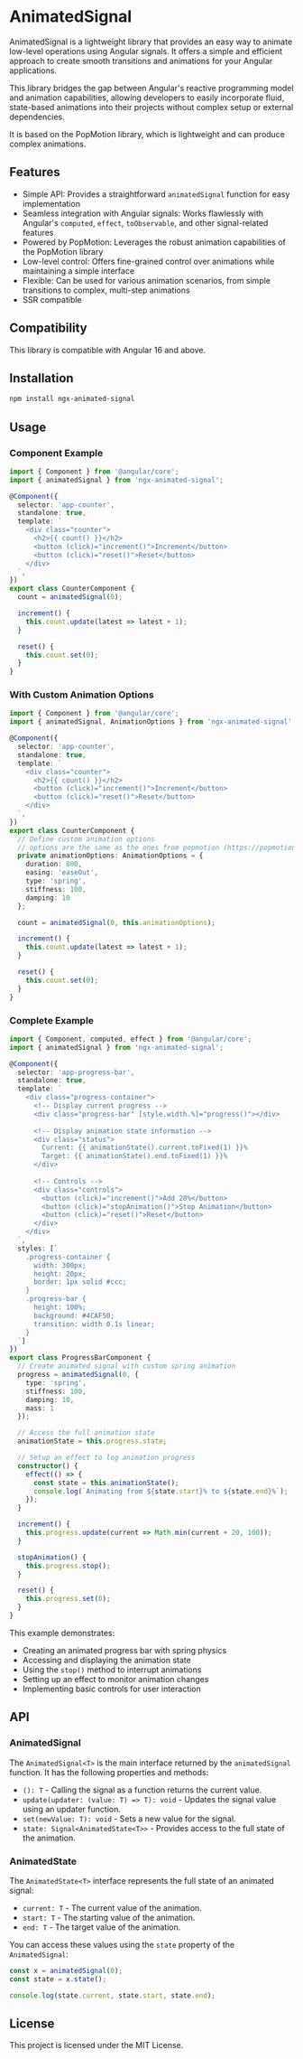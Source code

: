# AnimatedSignal

AnimatedSignal is a lightweight library that provides an easy way to animate low-level operations using Angular signals. It offers a simple and efficient approach to create smooth transitions and animations for your Angular applications.

This library bridges the gap between Angular's reactive programming model and animation capabilities, allowing developers to easily incorporate fluid, state-based animations into their projects without complex setup or external dependencies.

It is based on the PopMotion library, which is lightweight and can produce complex animations.

## Features

- Simple API: Provides a straightforward `animatedSignal` function for easy implementation
- Seamless integration with Angular signals: Works flawlessly with Angular's `computed`, `effect`, `toObservable`, and other signal-related features
- Powered by PopMotion: Leverages the robust animation capabilities of the PopMotion library
- Low-level control: Offers fine-grained control over animations while maintaining a simple interface
- Flexible: Can be used for various animation scenarios, from simple transitions to complex, multi-step animations
- SSR compatible

## Compatibility

This library is compatible with Angular 16 and above.

## Installation

```bash
npm install ngx-animated-signal
```

## Usage

### Component Example

```typescript
import { Component } from '@angular/core';
import { animatedSignal } from 'ngx-animated-signal';

@Component({
  selector: 'app-counter',
  standalone: true,
  template: `
    <div class="counter">
      <h2>{{ count() }}</h2>
      <button (click)="increment()">Increment</button>
      <button (click)="reset()">Reset</button>
    </div>
  `,
})
export class CounterComponent {
  count = animatedSignal(0);

  increment() {
    this.count.update(latest => latest + 1);
  }

  reset() {
    this.count.set(0);
  }
}
```

### With Custom Animation Options

```typescript
import { Component } from '@angular/core';
import { animatedSignal, AnimationOptions } from 'ngx-animated-signal';

@Component({
  selector: 'app-counter',
  standalone: true,
  template: `
    <div class="counter">
      <h2>{{ count() }}</h2>
      <button (click)="increment()">Increment</button>
      <button (click)="reset()">Reset</button>
    </div>
  `,
})
export class CounterComponent {
  // Define custom animation options
  // options are the same as the ones from popmotion (https://popmotion.io/)
  private animationOptions: AnimationOptions = {
    duration: 800,
    easing: 'easeOut',
    type: 'spring',
    stiffness: 100,
    damping: 10
  };

  count = animatedSignal(0, this.animationOptions);

  increment() {
    this.count.update(latest => latest + 1);
  }

  reset() {
    this.count.set(0);
  }
}
```

### Complete Example

```typescript
import { Component, computed, effect } from '@angular/core';
import { animatedSignal } from 'ngx-animated-signal';

@Component({
  selector: 'app-progress-bar',
  standalone: true,
  template: `
    <div class="progress-container">
      <!-- Display current progress -->
      <div class="progress-bar" [style.width.%]="progress()"></div>
      
      <!-- Display animation state information -->
      <div class="status">
        Current: {{ animationState().current.toFixed(1) }}%
        Target: {{ animationState().end.toFixed(1) }}%
      </div>
      
      <!-- Controls -->
      <div class="controls">
        <button (click)="increment()">Add 20%</button>
        <button (click)="stopAnimation()">Stop Animation</button>
        <button (click)="reset()">Reset</button>
      </div>
    </div>
  `,
  styles: [`
    .progress-container {
      width: 300px;
      height: 20px;
      border: 1px solid #ccc;
    }
    .progress-bar {
      height: 100%;
      background: #4CAF50;
      transition: width 0.1s linear;
    }
  `]
})
export class ProgressBarComponent {
  // Create animated signal with custom spring animation
  progress = animatedSignal(0, {
    type: 'spring',
    stiffness: 100,
    damping: 10,
    mass: 1
  });

  // Access the full animation state
  animationState = this.progress.state;

  // Setup an effect to log animation progress
  constructor() {
    effect(() => {
      const state = this.animationState();
      console.log(`Animating from ${state.start}% to ${state.end}%`);
    });
  }

  increment() {
    this.progress.update(current => Math.min(current + 20, 100));
  }

  stopAnimation() {
    this.progress.stop();
  }

  reset() {
    this.progress.set(0);
  }
}
```

This example demonstrates:
- Creating an animated progress bar with spring physics
- Accessing and displaying the animation state
- Using the `stop()` method to interrupt animations
- Setting up an effect to monitor animation changes
- Implementing basic controls for user interaction

## API


### AnimatedSignal<T>

The `AnimatedSignal<T>` is the main interface returned by the `animatedSignal` function. It has the following properties and methods:

- `(): T` - Calling the signal as a function returns the current value.
- `update(updater: (value: T) => T): void` - Updates the signal value using an updater function.
- `set(newValue: T): void` - Sets a new value for the signal.
- `state: Signal<AnimatedState<T>>` - Provides access to the full state of the animation.

### AnimatedState<T>

The `AnimatedState<T>` interface represents the full state of an animated signal:

- `current: T` - The current value of the animation.
- `start: T` - The starting value of the animation.
- `end: T` - The target value of the animation.

You can access these values using the `state` property of the `AnimatedSignal`:

```typescript
const x = animatedSignal(0);
const state = x.state();

console.log(state.current, state.start, state.end);
```

## License

This project is licensed under the MIT License.

